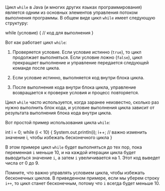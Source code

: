 Цикл `while` в Java (и многих других языках программирования) является одним из основных элементов управления потоком выполнения программы. В общем виде цикл `while` имеет следующую структуру:

while (условие) {
    // код для выполнения
}


Вот как работает цикл `while`:

1. Проверяется условие. Если условие истинно (`true`), то цикл продолжает выполняться. Если условие ложно (`false`), цикл прекращает выполнение и управление передается следующей команде после цикла.

2. Если условие истинно, выполняется код внутри блока цикла.

3. После выполнения кода внутри блока цикла, управление возвращается к проверке условия и процесс повторяется.

Цикл `while` часто используется, когда заранее неизвестно, сколько раз нужно выполнить блок кода, и условие выполнения цикла зависит от результата выполнения блока кода внутри цикла.

Вот простой пример использования цикла `while`:

int i = 0;
while (i < 10) {
    System.out.println(i);
    i++;  // важно изменить значение i, чтобы избежать бесконечного цикла
}

В этом примере цикл `while` будет выполняться до тех пор, пока переменная `i` меньше 10, и на каждой итерации цикла будет выводиться значение `i`, а затем `i` увеличивается на 1. Этот код выведет числа от 0 до 9.

Помните, что важно управлять условием цикла, чтобы избежать бесконечных циклов. В приведенном примере, если мы уберем строку `i++`, то цикл станет бесконечным, потому что `i` всегда будет меньше 10.
